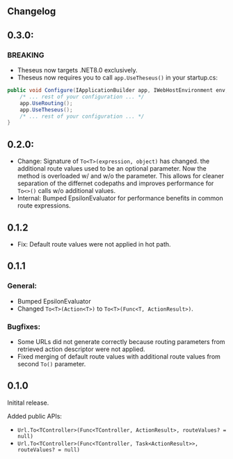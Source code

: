 ## Changelog

## 0.3.0:

### BREAKING

- Theseus now targets .NET8.0 exclusively.
- Theseus now requires you to call `app.UseTheseus()` in your startup.cs:

```cs
public void Configure(IApplicationBuilder app, IWebHostEnvironment env, IHostApplicationLifetime applicationLifetime) {
	/* ... rest of your configuration ... */
	app.UseRouting();
	app.UseTheseus();
	/* ... rest of your configuration ... */
}
```

## 0.2.0:

- Change: Signature of `To<T>(expression, object)` has changed.
	the additional route values used to be an optional parameter. Now the method is overloaded w/ and w/o the parameter.
	This allows for cleaner separation of the differnet codepaths and improves performance for `To<>()` calls w/o additional values.
- Internal: Bumped EpsilonEvaluator for performance benefits in common route expressions.


## 0.1.2
- Fix: Default route values were not applied in hot path.

## 0.1.1

### General:

- Bumped EpsilonEvaluator
- Changed `To<T>(Action<T>)` to `To<T>(Func<T, ActionResult>)`.

### Bugfixes:
- Some URLs did not generate correctly because routing parameters from retrieved action descriptor were not applied.
- Fixed merging of default route values with additional route values from second `To()` parameter.

## 0.1.0

Initital release.

Added public APIs:

* `Url.To<TController>(Func<TController, ActionResult>, routeValues? = null)`
* `Url.To<TController>(Func<TController, Task<ActionResult>>, routeValues? = null)`
